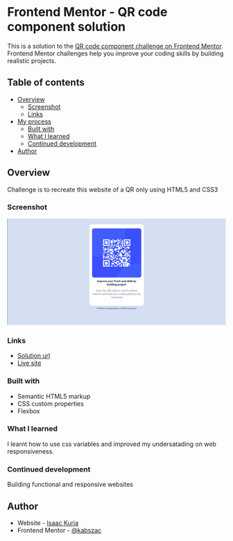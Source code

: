 # Frontend Mentor - QR code component solution

This is a solution to the [QR code component challenge on Frontend Mentor](https://www.frontendmentor.io/challenges/qr-code-component-iux_sIO_H). Frontend Mentor challenges help you improve your coding skills by building realistic projects.

## Table of contents

- [Overview](#overview)
  - [Screenshot](#screenshot)
  - [Links](#links)
- [My process](#my-process)
  - [Built with](#built-with)
  - [What I learned](#what-i-learned)
  - [Continued development](#continued-development)
- [Author](#author)

## Overview

Challenge is to recreate this website of a QR only using HTML5 and CSS3

### Screenshot

![](./images/screenshot.png)

### Links

- [Solution url](https://github.com/kabszac/qr-component)
- [Live site](https://kabszac.github.io/qr-component/)

### Built with

- Semantic HTML5 markup
- CSS custom properties
- Flexbox

### What I learned

I learnt how to use css variables and improved my undersatading on web responsiveness.

### Continued development

Building functional and responsive websites

## Author

- Website - [Isaac Kuria](https://kabszac.github.io/)
- Frontend Mentor - [@kabszac](https://www.frontendmentor.io/profile/kabszac)

